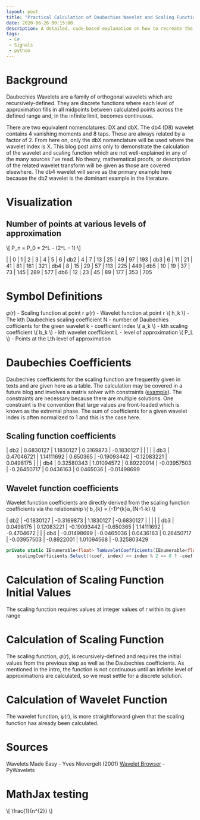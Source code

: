 ```yaml
---
layout: post
title: "Practical Calculation of Daubechies Wavelet and Scaling Functions"
date: 2020-06-26 00:15:00
description: A detailed, code-based explanation on how to recreate the frequently shown graphs of Daubechies Wavelets without wavelet library methods
tags:
 - C#
 - Signals
 - python
---
```


# Background
Daubechies Wavelets are a family of orthogonal wavelets which are recursively-defined. They are discrete functions where each level of approximation fills in all midpoints between calculated points across the defined range and, in the infinite limit, becomes continuous.

There are two equivalent nomenclatures: DX and dbX. The db4 (D8) wavelet contains 4 vanishing moments and 8 taps. These are always related by a factor of 2. From here on, only the dbX nomenclature will be used where the wavelet index is X. This blog post aims only to demonstrate the calculation of the wavelet and scaling function which are not well-explained in any of the many sources I've read. No theory, mathematical proofs, or description of the related wavelet transform will be given as those are covered elsewhere. The db4 wavelet will serve as the primary example here because the db2 wavelet is the dominant example in the literature.

# Visualization

## Number of points at various levels of approximation
\\[ P_n = P_0 * 2^L - (2^L - 1) \\]

|     | 0  | 1  | 2  | 3  | 4   | 5   | 6 
| db2 | 4  | 7  | 13 | 25 | 49  | 97  | 193
| db3 | 6  | 11 | 21 | 41 | 81  | 161 | 321
| db4 | 8  | 15 | 29 | 57 | 113 | 225 | 449
| db5 | 10 | 19 | 37 | 73 | 145	| 289 | 577
| db6 | 12 | 23	| 45 | 89 | 177	| 353 | 705

# Symbol Definitions
𝜑(r) - Scaling function at point r
𝜓(r) - Wavelet function at point r
\\( h_k \\) - The kth Daubechies scaling coefficient
N - number of Daubechies cofficients for the given wavelet
k - coefficient index
\\( a_k \\) - kth scaling coefficient
\\( b_k \\) - kth wavelet coefficient
L - level of approximation
\\( P_L \\) - Points at the Lth level of approximation

# Daubechies Coefficients
Daubechies coefficients for the scaling function are frequently given in texts and are given here as a table. The calculation may be covered in a future blog and involves a matrix solver with constraints ([example](https://simple.wikipedia.org/wiki/Daubechies_wavelet)). The constraints are necessary because there are multiple solutions. One constraint is the convention that large values are front-loaded which is known as the extremal phase. The sum of coefficients for a given wavelet index is often normalized to 1 and this is the case here.

## Scaling function coefficients

| db2 | 0.6830127  | 1.1830127  | 0.3169873  | -0.1830127  |             |           |           | 
| db3 | 0.47046721 | 1.14111692 | 0.650365   | -0.19093442 | -0.12083221 | 0.0498175 |           | 
| db4 | 0.32580343 | 1.01094572 | 0.89220014 | -0.03957503 | -0.26450717 | 0.0436163 | 0.0465036 | -0.01498699

## Wavelet function coefficients
Wavelet function coefficients are directly derived from the scaling function coefficients via the relationship \\( b_{k} = (-1)^{k}a_{N-1-k} \\)

| db2 | -0.1830127  | -0.3169873 | 1.1830127   | -0.6830127 |             |            |            | 
| db3 | 0.0498175   | 0.12083221 | -0.19093442 | -0.650365  | 1.14111692  | -0.4704672 |            | 
| db4 | -0.01498699 | -0.0465036 | 0.0436163   | 0.26450717 | -0.03957503 | -0.8922001 | 1.01094568 | -0.325803429

```cs
private static IEnumerable<float> ToWaveletCoefficients(IEnumerable<float> scalingCoefficients) =>
    scalingCoefficients.Select((coef, index) => index % 2 == 0 ? -coef : coef).Reverse();
```

# Calculation of Scaling Function Initial Values
The scaling function requires values at integer values of r within its given range


# Calculation of Scaling Function
The scaling function, 𝜑(r), is recursively-defined and requires the initial values from the previous step as well as the Daubechies coefficients. As mentioned in the intro, the function is not continuous until an infinite level of approximations are calculated, so we must settle for a discrete solution.



# Calculation of Wavelet Function
The wavelet function, 𝜓(r), is more straightforward given that the scaling function has already been calculated.

# Sources
Wavelets Made Easy - Yves Nievergelt (2001)
[Wavelet Browser](http://wavelets.pybytes.com/wavelet/db2/) - PyWavelets

# MathJax testing
\\[ \frac{1}{n^{2}} \\]